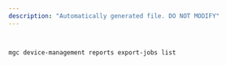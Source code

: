 ```yaml
---
description: "Automatically generated file. DO NOT MODIFY"
---
```


```bash


mgc device-management reports export-jobs list

```
